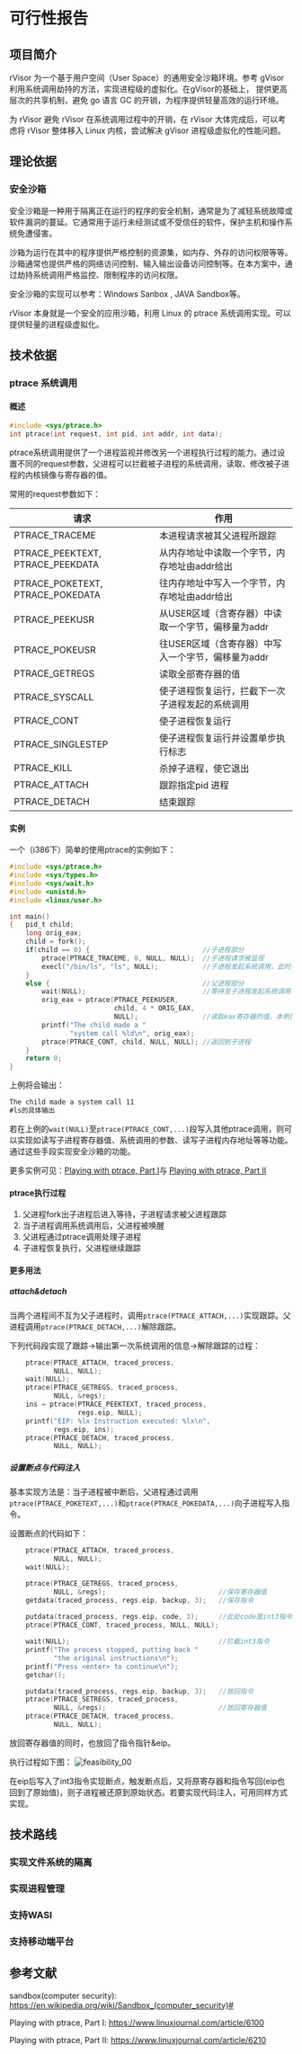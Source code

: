 
# 可行性报告

## 项目简介

rVisor 为一个基于用户空间（User Space）的通用安全沙箱环境。参考 gVisor 利用系统调用劫持的方法，实现进程级的虚拟化。在gVisor的基础上， 提供更高层次的共享机制，避免 go 语言 GC 的开销，为程序提供轻量高效的运行环境。

为 rVisor 避免 rVisor 在系统调用过程中的开销，在 rVisor 大体完成后，可以考虑将 rVisor 整体移入 Linux 内核，尝试解决 gVisor 进程级虚拟化的性能问题。

## 理论依据

### 安全沙箱

安全沙箱是一种用于隔离正在运行的程序的安全机制，通常是为了减轻系统故障或软件漏洞的蔓延。它通常用于运行未经测试或不受信任的软件，保护主机和操作系统免遭侵害。

沙箱为运行在其中的程序提供严格控制的资源集，如内存、外存的访问权限等等。沙箱通常也提供严格的网络访问控制、输入输出设备访问控制等。在本方案中，通过劫持系统调用严格监控、限制程序的访问权限。

安全沙箱的实现可以参考：Windows Sanbox , JAVA Sandbox等。

rVisor 本身就是一个安全的应用沙箱，利用 Linux 的 ptrace 系统调用实现。可以提供轻量的进程级虚拟化。

## 技术依据

### ptrace 系统调用

#### 概述

```c
#include <sys/ptrace.h> 
int ptrace(int request, int pid, int addr, int data);
```

ptrace系统调用提供了一个进程监视并修改另一个进程执行过程的能力。通过设置不同的request参数，父进程可以拦截被子进程的系统调用，读取、修改被子进程的内核镜像与寄存器的值。

常用的request参数如下：

| **请求**                         | **作用**                                           |
| -------------------------------- | -------------------------------------------------- |
| PTRACE_TRACEME                   | 本进程请求被其父进程所跟踪                         |
| PTRACE_PEEKTEXT, PTRACE_PEEKDATA | 从内存地址中读取一个字节，内存地址由addr给出       |
| PTRACE_POKETEXT, PTRACE_POKEDATA | 往内存地址中写入一个字节，内存地址由addr给出       |
| PTRACE_PEEKUSR                   | 从USER区域（含寄存器）中读取一个字节，偏移量为addr |
| PTRACE_POKEUSR                   | 往USER区域（含寄存器）中写入一个字节，偏移量为addr |
| PTRACE_GETREGS                   | 读取全部寄存器的值                                 |
| PTRACE_SYSCALL                   | 使子进程恢复运行，拦截下一次子进程发起的系统调用   |
| PTRACE_CONT                      | 使子进程恢复运行                                   |
| PTRACE_SINGLESTEP                | 使子进程恢复运行并设置单步执行标志                 |
| PTRACE_KILL                      | 杀掉子进程，使它退出                               |
| PTRACE_ATTACH                    | 跟踪指定pid 进程                                   |
| PTRACE_DETACH                    | 结束跟踪                                           |

#### 实例

一个（i386下）简单的使用ptrace的实例如下：

```c
#include <sys/ptrace.h>
#include <sys/types.h>
#include <sys/wait.h>
#include <unistd.h>
#include <linux/user.h>   

int main()
{   pid_t child;
    long orig_eax;
    child = fork();
    if(child == 0) {							//子进程部分
        ptrace(PTRACE_TRACEME, 0, NULL, NULL);	//子进程请求被监视
        execl("/bin/ls", "ls", NULL);			//子进程发起系统调用，此时子进程中断，唤醒父进程
    }
    else {										//父进程部分
        wait(NULL);								//等待至子进程发起系统调用
        orig_eax = ptrace(PTRACE_PEEKUSER,		
                          child, 4 * ORIG_EAX,
                          NULL);				//读取eax寄存器的值，本例(i386)保存系统调用号
        printf("The child made a "
               "system call %ld\n", orig_eax);
        ptrace(PTRACE_CONT, child, NULL, NULL);	//返回到子进程
    }
    return 0;
}
```

上例将会输出：

```markdown
The child made a system call 11
#ls的具体输出
```

若在上例的`wait(NULL)`至`ptrace(PTRACE_CONT,...)`段写入其他ptrace调用，则可以实现如读写子进程寄存器值、系统调用的参数、读写子进程内存地址等等功能。通过这些手段实现安全沙箱的功能。

更多实例可见：[Playing with ptrace, Part I](https://www.linuxjournal.com/article/6100)与 [Playing with ptrace, Part II](https://www.linuxjournal.com/article/6210)

#### ptrace执行过程

1. 父进程fork出子进程后进入等待，子进程请求被父进程跟踪
2. 当子进程调用系统调用后，父进程被唤醒
3. 父进程通过ptrace调用处理子进程
4. 子进程恢复执行，父进程继续跟踪

#### 更多用法

##### attach&detach

当两个进程间不互为父子进程时，调用`ptrace(PTRACE_ATTACH,...)`实现跟踪。父进程调用`ptrace(PTRACE_DETACH,...)`解除跟踪。

下列代码段实现了跟踪->输出第一次系统调用的信息->解除跟踪的过程：

```c
    ptrace(PTRACE_ATTACH, traced_process,
           NULL, NULL);
    wait(NULL);
    ptrace(PTRACE_GETREGS, traced_process,
           NULL, &regs);
    ins = ptrace(PTRACE_PEEKTEXT, traced_process,
                 regs.eip, NULL);
    printf("EIP: %lx Instruction executed: %lx\n",
           regs.eip, ins);
    ptrace(PTRACE_DETACH, traced_process,
           NULL, NULL);
```

##### 设置断点与代码注入

基本实现方法是：当子进程被中断后，父进程通过调用`ptrace(PTRACE_POKETEXT,...)`和`ptrace(PTRACE_POKEDATA,...)`向子进程写入指令。

设置断点的代码如下：

```c
    ptrace(PTRACE_ATTACH, traced_process,
           NULL, NULL);
    wait(NULL);

    ptrace(PTRACE_GETREGS, traced_process,
           NULL, &regs);							//保存寄存器值    
    getdata(traced_process, regs.eip, backup, 3);	//保存指令
 
	putdata(traced_process, regs.eip, code, 3);		//此处code是int3指令（中断）的代码
    ptrace(PTRACE_CONT, traced_process, NULL, NULL);

    wait(NULL);										//拦截int3指令
    printf("The process stopped, putting back "
           "the original instructions\n");
    printf("Press <enter> to continue\n");
    getchar();

    putdata(traced_process, regs.eip, backup, 3);	//放回指令
    ptrace(PTRACE_SETREGS, traced_process,
           NULL, &regs);							//放回寄存器值
    ptrace(PTRACE_DETACH, traced_process,
           NULL, NULL);
```

放回寄存器值的同时，也放回了指令指针&eip。

执行过程如下图：
![feasibility_00](../resources/feasibility_00.png)

在eip后写入了int3指令实现断点，触发断点后，又将原寄存器和指令写回(eip也回到了原始值)，则子进程被还原到原始状态。若要实现代码注入，可用同样方式实现。

## 技术路线

### 实现文件系统的隔离

### 实现进程管理

### 支持WASI

### 支持移动端平台

## 参考文献

sandbox(computer security): https://en.wikipedia.org/wiki/Sandbox_(computer_security)#

Playing with ptrace, Part I: https://www.linuxjournal.com/article/6100

Playing with ptrace, Part II: https://www.linuxjournal.com/article/6210
